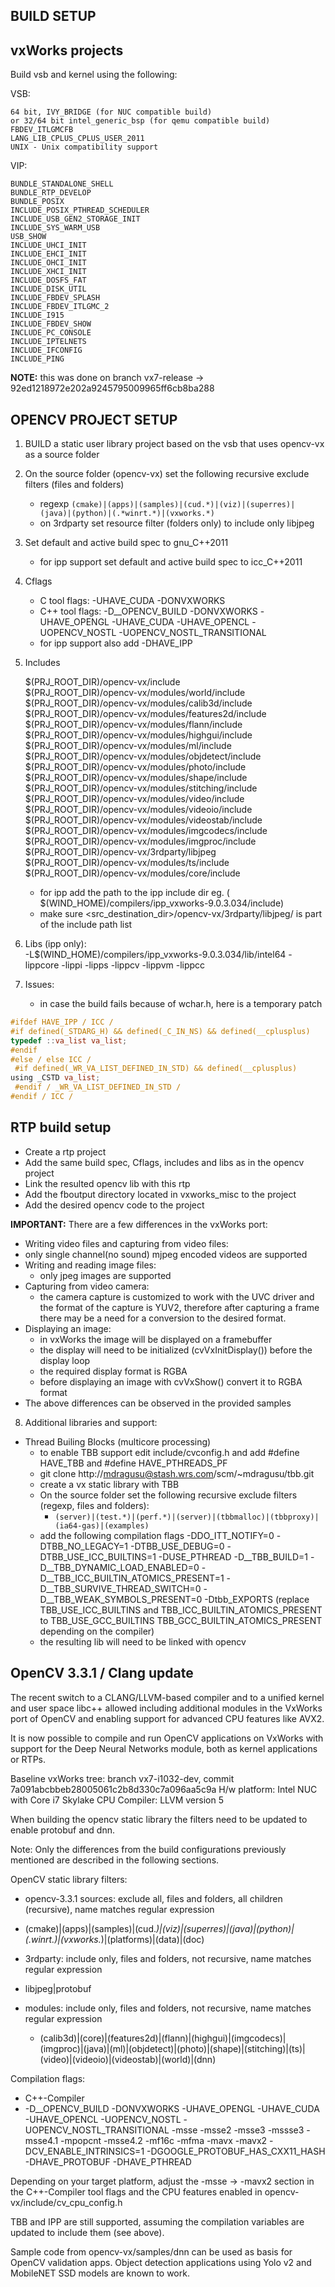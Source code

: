 BUILD SETUP
-----------

vxWorks projects
----------------
Build vsb and kernel using the following:

VSB:

    64 bit, IVY_BRIDGE (for NUC compatible build)
    or 32/64 bit intel_generic_bsp (for qemu compatible build)
    FBDEV_ITLGMCFB
    LANG_LIB_CPLUS_CPLUS_USER_2011
    UNIX - Unix compatibility support

VIP:

    BUNDLE_STANDALONE_SHELL
    BUNDLE_RTP_DEVELOP
    BUNDLE_POSIX
    INCLUDE_POSIX_PTHREAD_SCHEDULER
    INCLUDE_USB_GEN2_STORAGE_INIT
    INCLUDE_SYS_WARM_USB
    USB_SHOW
    INCLUDE_UHCI_INIT
    INCLUDE_EHCI_INIT
    INCLUDE_OHCI_INIT
    INCLUDE_XHCI_INIT
    INCLUDE_DOSFS_FAT
    INCLUDE_DISK_UTIL
    INCLUDE_FBDEV_SPLASH
    INCLUDE_FBDEV_ITLGMC_2
    INCLUDE_I915
    INCLUDE_FBDEV_SHOW
    INCLUDE_PC_CONSOLE
    INCLUDE_IPTELNETS
    INCLUDE_IFCONFIG
    INCLUDE_PING

**NOTE:** this was done on branch vx7-release -> 92ed1218972e202a9245795009965ff6cb8ba288

OPENCV PROJECT SETUP
------------------------
1. BUILD a static user library project based on the vsb that uses opencv-vx as a source folder
2. On the source folder (opencv-vx) set the following recursive exclude filters (files and folders)
    - regexp ```(cmake)|(apps)|(samples)|(cud.*)|(viz)|(superres)|(java)|(python)|(.*winrt.*)|(vxworks.*)```
    - on 3rdparty set resource filter (folders only) to include only libjpeg


3. Set default and active build spec to gnu_C++2011
    - for ipp support set default and active build spec to icc_C++2011

4. Cflags
    - C tool flags: -UHAVE_CUDA -DONVXWORKS
    - C++ tool flags: -D__OPENCV_BUILD -DONVXWORKS   -UHAVE_OPENGL  -UHAVE_CUDA  -UHAVE_OPENCL  -UOPENCV_NOSTL -UOPENCV_NOSTL_TRANSITIONAL
    - for ipp support also add -DHAVE_IPP

5. Includes

    $(PRJ_ROOT_DIR)/opencv-vx/include  
    $(PRJ_ROOT_DIR)/opencv-vx/modules/world/include  
    $(PRJ_ROOT_DIR)/opencv-vx/modules/calib3d/include  
    $(PRJ_ROOT_DIR)/opencv-vx/modules/features2d/include  
    $(PRJ_ROOT_DIR)/opencv-vx/modules/flann/include  
    $(PRJ_ROOT_DIR)/opencv-vx/modules/highgui/include  
    $(PRJ_ROOT_DIR)/opencv-vx/modules/ml/include  
    $(PRJ_ROOT_DIR)/opencv-vx/modules/objdetect/include  
    $(PRJ_ROOT_DIR)/opencv-vx/modules/photo/include  
    $(PRJ_ROOT_DIR)/opencv-vx/modules/shape/include  
    $(PRJ_ROOT_DIR)/opencv-vx/modules/stitching/include  
    $(PRJ_ROOT_DIR)/opencv-vx/modules/video/include  
    $(PRJ_ROOT_DIR)/opencv-vx/modules/videoio/include  
    $(PRJ_ROOT_DIR)/opencv-vx/modules/videostab/include  
    $(PRJ_ROOT_DIR)/opencv-vx/modules/imgcodecs/include  
    $(PRJ_ROOT_DIR)/opencv-vx/modules/imgproc/include  
    $(PRJ_ROOT_DIR)/opencv-vx/3rdparty/libjpeg  
    $(PRJ_ROOT_DIR)/opencv-vx/modules/ts/include  
    $(PRJ_ROOT_DIR)/opencv-vx/modules/core/include  

    - for ipp add the path to the ipp include dir eg. ( $(WIND_HOME)/compilers/ipp_vxworks-9.0.3.034/include)
     - make sure <src_destination_dir>/opencv-vx/3rdparty/libjpeg/ is part of the include path list

6. Libs (ipp only):  
     -L$(WIND_HOME)/compilers/ipp_vxworks-9.0.3.034/lib/intel64
     -lippcore -lippi -lipps -lippcv -lippvm -lippcc

7. Issues:  
    - in case the build fails because of wchar.h, here is a temporary patch
```C
#ifdef HAVE_IPP / ICC /
#if defined(_STDARG_H) && defined(_C_IN_NS) && defined(__cplusplus)
typedef ::va_list va_list;
#endif
#else / else ICC /
 #if defined(_WR_VA_LIST_DEFINED_IN_STD) && defined(__cplusplus)
using _CSTD va_list;
 #endif / _WR_VA_LIST_DEFINED_IN_STD /
#endif / ICC /
```


RTP build setup
---------------
- Create a rtp project
- Add the same build spec, Cflags, includes and libs as in the opencv project
- Link the resulted opencv lib with this rtp
- Add the fboutput directory located in vxworks_misc to the project
- Add the desired opencv code to the project

 **IMPORTANT:** There are a few differences in the vxWorks port:

 - Writing video files and capturing from video files:  
 - only single channel(no sound) mjpeg encoded videos are supported
 - Writing and reading image files:  
     - only jpeg images are supported
 - Capturing from video camera:  
     - the camera capture is customized to work with the UVC driver and the format of the capture is YUV2, therefore after capturing a frame there may be a need for a conversion to the desired format.
- Displaying an image:  
    - in vxWorks the image will be displayed on a framebuffer  
    - the display will need to be initialized (cvVxInitDisplay()) before the display loop
    - the required display format is RGBA  
    - before displaying an image with cvVxShow() convert it to RGBA format  
 - The above differences can be observed in the provided samples



8. Additional libraries and support:
 - Thread Builing Blocks (multicore processing)
     - to enable TBB support edit include/cvconfig.h and add #define HAVE_TBB and #define HAVE_PTHREADS_PF
     - git clone http://mdragusu@stash.wrs.com/scm/~mdragusu/tbb.git
     - create a vx static library with TBB
     - On the source folder set the following recursive exclude filters (regexp, files and folders):
          - ```(server)|(test.*)|(perf.*)|(server)|(tbbmalloc)|(tbbproxy)|(ia64-gas)|(examples)```
     - add the following compilation flags -DDO_ITT_NOTIFY=0 -DTBB_NO_LEGACY=1 -DTBB_USE_DEBUG=0 -DTBB_USE_ICC_BUILTINS=1 -DUSE_PTHREAD -D__TBB_BUILD=1 -D__TBB_DYNAMIC_LOAD_ENABLED=0 -D__TBB_ICC_BUILTIN_ATOMICS_PRESENT=1 -D__TBB_SURVIVE_THREAD_SWITCH=0 -D__TBB_WEAK_SYMBOLS_PRESENT=0 -Dtbb_EXPORTS
       (replace TBB_USE_ICC_BUILTINS and TBB_ICC_BUILTIN_ATOMICS_PRESENT to TBB_USE_GCC_BUILTINS TBB_GCC_BUILTIN_ATOMICS_PRESENT depending on the compiler)
    - the resulting lib will need to be linked with opencv

OpenCV 3.3.1 / Clang update
--------------------------------

The recent switch to a CLANG/LLVM-based compiler and to a unified kernel and user space libc++ allowed including additional modules in the VxWorks port of OpenCV and enabling support for advanced CPU features like AVX2.

It is now possible to compile and run OpenCV applications on VxWorks with support for the Deep Neural Networks module, both as kernel applications or RTPs.

Baseline vxWorks tree: branch vx7-i1032-dev, commit 7a091abcbbeb28005061c2b8d330c7a096aa5c9a
H/w platform: Intel NUC with Core i7 Skylake CPU
Compiler: LLVM version 5

When building the opencv static library the filters need to be updated to enable protobuf and dnn.

Note: Only the differences from the build configurations previously mentioned are described in the following sections.

OpenCV static library filters:
- opencv-3.3.1 sources: exclude all, files and folders, all children (recursive), name matches regular expression
 - (cmake)|(apps)|(samples)|(cud.*)|(viz)|(superres)|(java)|(python)|(.*winrt.*)|(vxworks.*)|(platforms)|(data)|(doc)
- 3rdparty: include only, files and folders, not recursive, name matches regular expression
 - libjpeg|protobuf

- modules: include only, files and folders, not recursive, name matches regular expression
    - (calib3d)|(core)|(features2d)|(flann)|(highgui)|(imgcodecs)|(imgproc)|(java)|(ml)|(objdetect)|(photo)|(shape)|(stitching)|(ts)|(video)|(videoio)|(videostab)|(world)|(dnn)

Compilation flags:
- C++-Compiler
 - -D__OPENCV_BUILD -DONVXWORKS -UHAVE_OPENGL -UHAVE_CUDA -UHAVE_OPENCL -UOPENCV_NOSTL -UOPENCV_NOSTL_TRANSITIONAL -msse -msse2 -msse3 -mssse3 -msse4.1 -mpopcnt -msse4.2 -mf16c -mfma -mavx -mavx2  -DCV_ENABLE_INTRINSICS=1 -DGOOGLE_PROTOBUF_HAS_CXX11_HASH -DHAVE_PROTOBUF -DHAVE_PTHREAD

Depending on your target platform, adjust the -msse -> -mavx2 section in the C++-Compiler tool flags and the CPU features enabled in opencv-vx/include/cv_cpu_config.h

TBB and IPP are still supported, assuming the compilation variables are updated to include them (see above).

Sample code from opencv-vx/samples/dnn can be used as basis for OpenCV validation apps. Object detection applications using Yolo v2 and MobileNET SSD models are known to work.
